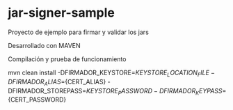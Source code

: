 jar-signer-sample
=================

Proyecto de ejemplo para firmar y validar los jars

Desarrollado con MAVEN

Compilación y prueba de funcionamiento

mvn clean install -DFIRMADOR_KEYSTORE=${KEYSTORE_LOCATION_FILE} -DFIRMADOR_ALIAS=${CERT_ALIAS} -DFIRMADOR_STOREPASS=${KEYSTORE_PASSWORD} -DFIRMADOR_KEYPASS=${CERT_PASSWORD}
